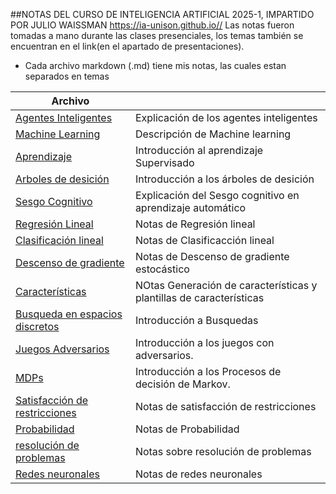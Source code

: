 ##NOTAS DEL CURSO DE INTELIGENCIA ARTIFICIAL 2025-1, 
IMPARTIDO POR JULIO WAISSMAN https://ia-unison.github.io//
Las notas fueron tomadas a mano durante las clases presenciales, los temas también se encuentran en el link(en el apartado de presentaciones).

- Cada archivo markdown (.md) tiene mis notas, las cuales estan separados en temas


| Archivo                     |                                                |
|----------------------------|-------------------------------------------------|
| [Agentes Inteligentes](intel-art/Agente_3.md) |Explicación de los agentes inteligentes|
| [Machine Learning](intel-art/ml_4.md) |Descripción de Machine learning |
| [Aprendizaje](intel-art/aprendizaje_5.md) | Introducción al aprendizaje Supervisado|
| [Arboles de desición](intel-art/arboles_desicion_6.md) |Introducción a los árboles de desición |
| [Sesgo Cognitivo](intel-art/sesgoml_7.md) | Explicación del Sesgo cognitivo en aprendizaje automático|
| [Regresión Lineal](intel-art/regresion_lineal_8.md) | Notas de Regresión lineal |
| [Clasificación lineal](intel-art/clas_lineal_9.md) | Notas de Clasificacción lineal|
| [Descenso de gradiente](intel-art/descenso_grad_10.md) | Notas de Descenso de gradiente estocástico |
| [Características](intel-art/caracteristicas_11.md) |NOtas Generación de características y plantillas de características  |
| [Busqueda en espacios discretos](intel-art/Busqueda_12.md) | Introducción a Busquedas|
| [Juegos Adversarios](intel-art/juegos_ad_13.md) | Introducción a los juegos con adversarios.|
| [MDPs](intel-art/MDPs_14.md) |Introducción a los Procesos de decisión de Markov. |
| [Satisfacción de restricciones](intel-art/restricciones.md) | Notas de satisfacción de restricciones|
| [Probabilidad](intel-art/probabilidad.md) | Notas de Probabilidad|
| [resolución de problemas](intel-art/resolver_problemas.md) | Notas sobre resolución de problemas|
| [Redes neuronales](intel-art/redes.md) |Notas de redes neuronales|


